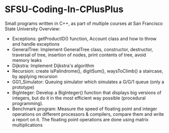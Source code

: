 # SFSU-Coding-In-CPlusPlus
Small programs written in C++, as part of multiple courses at San Francisco State University
Overview:
- Exceptions: getProductID() function, Account class and how to throw and handle exceptions
- GeneralTree: Implement GeneralTree class, constructor, destructor, traversal of tree, insertion of nodes, print contents of tree, avoid memory leaks 
- Dijkstra: Implement Dijkstra's algorithm
- Recursion: create isPalindrome(), digitSum(), waysToClimb() a staircase, by applying recursion 
- GG1_Simulator: Queuing simulator which simulates a G/G/1 queue (only a prototype) 
- BigInteger: Develop a BigInteger() function that displays big versions of integers, but do it in the most efficient way possible (procedural programming). 
- Benchmark program: Measure the speed of floating point and integer operations on different processors & compilers, compare them and write a report on it. The floating point operations are done using matrix multiplications 


